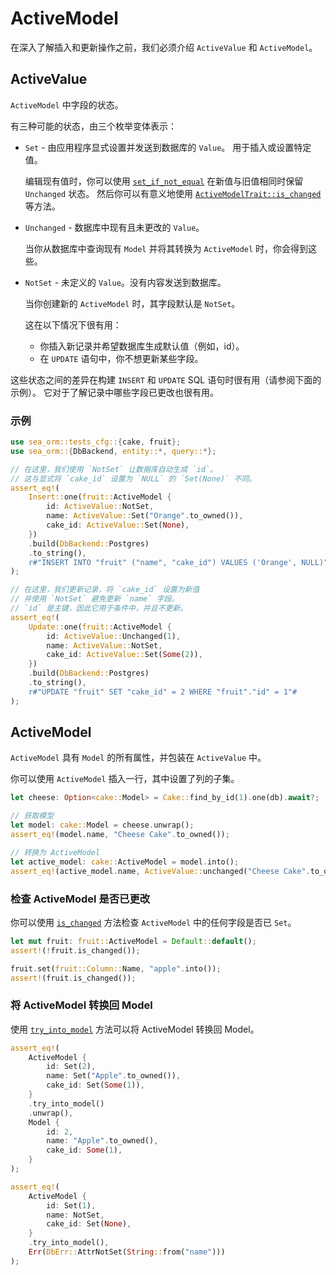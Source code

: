 # ActiveModel

在深入了解插入和更新操作之前，我们必须介绍 `ActiveValue` 和 `ActiveModel`。

## ActiveValue

`ActiveModel` 中字段的状态。

有三种可能的状态，由三个枚举变体表示：

- `Set` - 由应用程序显式设置并发送到数据库的 `Value`。
    用于插入或设置特定值。

    编辑现有值时，你可以使用 [`set_if_not_equal`](https://docs.rs/sea-orm/*/sea_orm/entity/enum.ActiveValue.html#method.set_if_not_equals)
    在新值与旧值相同时保留 `Unchanged` 状态。
    然后你可以有意义地使用 [`ActiveModelTrait::is_changed`](https://docs.rs/sea-orm/*/sea_orm/entity/trait.ActiveModelTrait.html#method.is_changed) 等方法。
- `Unchanged` - 数据库中现有且未更改的 `Value`。

    当你从数据库中查询现有 `Model` 并将其转换为 `ActiveModel` 时，你会得到这些。
- `NotSet` - 未定义的 `Value`。没有内容发送到数据库。

    当你创建新的 `ActiveModel` 时，其字段默认是 `NotSet`。

    这在以下情况下很有用：

     - 你插入新记录并希望数据库生成默认值（例如，id）。
     - 在 `UPDATE` 语句中，你不想更新某些字段。

这些状态之间的差异在构建 `INSERT` 和 `UPDATE` SQL 语句时很有用（请参阅下面的示例）。
它对于了解记录中哪些字段已更改也很有用。

### 示例

```rust
use sea_orm::tests_cfg::{cake, fruit};
use sea_orm::{DbBackend, entity::*, query::*};

// 在这里，我们使用 `NotSet` 让数据库自动生成 `id`。
// 这与显式将 `cake_id` 设置为 `NULL` 的 `Set(None)` 不同。
assert_eq!(
    Insert::one(fruit::ActiveModel {
        id: ActiveValue::NotSet,
        name: ActiveValue::Set("Orange".to_owned()),
        cake_id: ActiveValue::Set(None),
    })
    .build(DbBackend::Postgres)
    .to_string(),
    r#"INSERT INTO "fruit" ("name", "cake_id") VALUES ('Orange', NULL)"#
);

// 在这里，我们更新记录，将 `cake_id` 设置为新值
// 并使用 `NotSet` 避免更新 `name` 字段。
// `id` 是主键，因此它用于条件中，并且不更新。
assert_eq!(
    Update::one(fruit::ActiveModel {
        id: ActiveValue::Unchanged(1),
        name: ActiveValue::NotSet,
        cake_id: ActiveValue::Set(Some(2)),
    })
    .build(DbBackend::Postgres)
    .to_string(),
    r#"UPDATE "fruit" SET "cake_id" = 2 WHERE "fruit"."id" = 1"#
);
```

## ActiveModel

`ActiveModel` 具有 `Model` 的所有属性，并包装在 `ActiveValue` 中。

你可以使用 `ActiveModel` 插入一行，其中设置了列的子集。

```rust
let cheese: Option<cake::Model> = Cake::find_by_id(1).one(db).await?;

// 获取模型
let model: cake::Model = cheese.unwrap();
assert_eq!(model.name, "Cheese Cake".to_owned());

// 转换为 ActiveModel
let active_model: cake::ActiveModel = model.into();
assert_eq!(active_model.name, ActiveValue::unchanged("Cheese Cake".to_owned()));
```

### 检查 ActiveModel 是否已更改

你可以使用 [`is_changed`](https://docs.rs/sea-orm/*/sea_orm/entity/prelude/trait.ActiveModelTrait.html#method.is_changed) 方法检查 `ActiveModel` 中的任何字段是否已 `Set`。

```rust
let mut fruit: fruit::ActiveModel = Default::default();
assert!(!fruit.is_changed());

fruit.set(fruit::Column::Name, "apple".into());
assert!(fruit.is_changed());
```

### 将 ActiveModel 转换回 Model

使用 [`try_into_model`](https://docs.rs/sea-orm/*/sea_orm/entity/trait.TryIntoModel.html#tymethod.try_into_model) 方法可以将 ActiveModel 转换回 Model。

```rust
assert_eq!(
    ActiveModel {
        id: Set(2),
        name: Set("Apple".to_owned()),
        cake_id: Set(Some(1)),
    }
    .try_into_model()
    .unwrap(),
    Model {
        id: 2,
        name: "Apple".to_owned(),
        cake_id: Some(1),
    }
);

assert_eq!(
    ActiveModel {
        id: Set(1),
        name: NotSet,
        cake_id: Set(None),
    }
    .try_into_model(),
    Err(DbErr::AttrNotSet(String::from("name")))
);